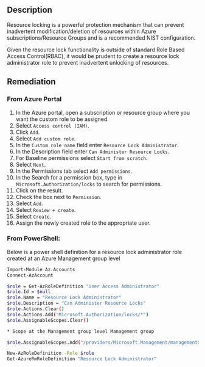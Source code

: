 ## Description

Resource locking is a powerful protection mechanism that can prevent inadvertent modification/deletion of resources within Azure subscriptions/Resource Groups and is a recommended NIST configuration.

Given the resource lock functionality is outside of standard Role Based Access Control(RBAC), it would be prudent to create a resource lock administrator role to prevent inadvertent unlocking of resources.

## Remediation

### From Azure Portal

1. In the Azure portal, open a subscription or resource group where you want the custom role to be assigned.
2. Select `Access control (IAM)`.
3. Click `Add`.
4. Select `Add custom role`.
5. In the `Custom role name` field enter `Resource Lock Administrator`.
6. In the Description field enter `Can Administer Resource Locks`.
7. For Baseline permissions select `Start from scratch`.
8. Select `Next`.
9. In the Permissions tab select `Add permissions`.
10. In the Search for a permission box, type in `Microsoft.Authorization/locks` to search for permissions.
11. Click on the result.
12. Check the box next to `Permission`.
13. Select `Add`.
14. Select `Review + create`.
15. Select `Create`.
16. Assign the newly created role to the appropriate user.

### From PowerShell:

Below is a power shell definition for a resource lock administrator role created at an Azure Management group level

```bash
Import-Module Az.Accounts
Connect-AzAccount

$role = Get-AzRoleDefinition "User Access Administrator"
$role.Id = $null
$role.Name = "Resource Lock Administrator"
$role.Description = "Can Administer Resource Locks"
$role.Actions.Clear()
$role.Actions.Add("Microsoft.Authorization/locks/*")
$role.AssignableScopes.Clear()

* Scope at the Management group level Management group

$role.AssignableScopes.Add("/providers/Microsoft.Management/managementGroups/MG-Name")

New-AzRoleDefinition -Role $role
Get-AzureRmRoleDefinition "Resource Lock Administrator"
```
